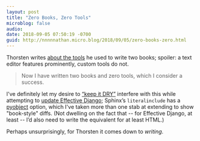 ```yaml
---
layout: post
title: "Zero Books, Zero Tools"
microblog: false
audio: 
date: 2018-09-05 07:50:19 -0700
guid: http://nnnnnathan.micro.blog/2018/09/05/zero-books-zero.html
---
```

Thorsten writes [about the tools](https://thorstenball.com/blog/2018/09/04/the-tools-i-use-to-write-books/) he used to write two books; spoiler: a text editor features prominently, custom tools do not.

> Now I have written two books and zero tools, which I consider a success.

I've definitely let my desire to [“keep it DRY”](https://en.wikipedia.org/wiki/Don%27t_repeat_yourself) interfere with this while attempting to [update Effective Django](https://beta.effectivedjango.com/); Sphinx’s `literalinclude` has a [pyobject](http://www.sphinx-doc.org/en/master/usage/restructuredtext/directives.html#directive-literalinclude) option, which I've taken more than one stab at extending to show "book-style" diffs. (Not dwelling on the fact that -- for Effective Django, at least -- I’d also need to write the equivalent for at least HTML.)

Perhaps unsurprisingly, for Thorsten it comes down to _writing_.
